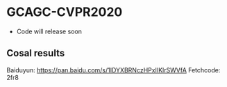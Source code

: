# GCAGC-CVPR2020
* Code will release soon
## Cosal results
Baiduyun: https://pan.baidu.com/s/1IDYXBRNczHPxIIKlrSWVfA Fetchcode: 2fr8
